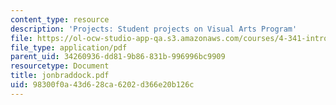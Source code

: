 ```yaml
---
content_type: resource
description: 'Projects: Student projects on Visual Arts Program'
file: https://ol-ocw-studio-app-qa.s3.amazonaws.com/courses/4-341-introduction-to-photography-fall-2002/98300f0a43d628ca6202d366e20b126c_jonbraddock.pdf
file_type: application/pdf
parent_uid: 34260936-dd81-9b86-831b-996996bc9909
resourcetype: Document
title: jonbraddock.pdf
uid: 98300f0a-43d6-28ca-6202-d366e20b126c
---
```


